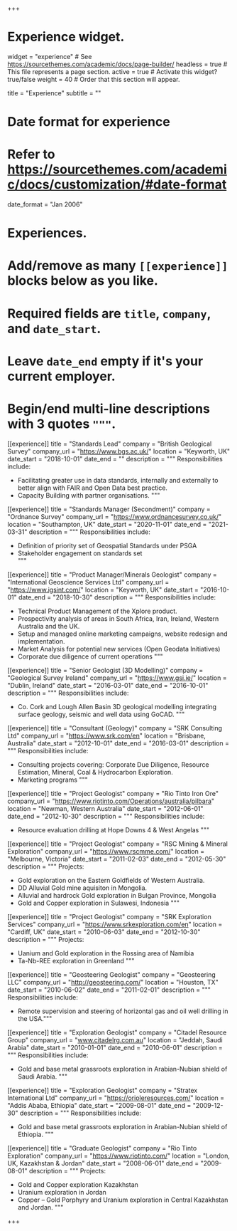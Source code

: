 +++
# Experience widget.
widget = "experience"  # See https://sourcethemes.com/academic/docs/page-builder/
headless = true  # This file represents a page section.
active = true  # Activate this widget? true/false
weight = 40  # Order that this section will appear.

title = "Experience"
subtitle = ""

# Date format for experience
#   Refer to https://sourcethemes.com/academic/docs/customization/#date-format
date_format = "Jan 2006"

# Experiences.
#   Add/remove as many `[[experience]]` blocks below as you like.
#   Required fields are `title`, `company`, and `date_start`.
#   Leave `date_end` empty if it's your current employer.
#   Begin/end multi-line descriptions with 3 quotes `"""`.
[[experience]]
  title = "Standards Lead"
  company = "British Geological Survey"
  company_url = "https://www.bgs.ac.uk/"
  location = "Keyworth, UK"
  date_start = "2018-10-01"
  date_end = ""
  description = """
  Responsibilities include:

  * Facilitating greater use in data standards, internally and externally to better align with FAIR and Open Data best practice. 
  * Capacity Building with partner organisations. 
  """

[[experience]]
  title = "Standards Manager (Secondment)"
  company = "Ordnance Survey"
  company_url = "https://www.ordnancesurvey.co.uk/"
  location = "Southampton, UK"
  date_start = "2020-11-01"
  date_end = "2021-03-31"
  description = """
  Responsibilities include:

  * Definition of priority set of Geospatial Standards under PSGA
  * Stakeholder engagement on standards set  
  """

[[experience]]
  title = "Product Manager/Minerals Geologist"
  company = "International Geoscience Services Ltd"
  company_url = "https://www.igsint.com/"
  location = "Keyworth, UK"
  date_start = "2016-10-01"
  date_end = "2018-10-30"
  description = """
  Responsibilities include:
  
  * Technical Product Management of the Xplore product.
  * Prospectivity analysis of areas in South Africa, Iran, Ireland, Western Australia and the UK. 
  * Setup and managed online marketing campaigns, website redesign and implementation.   
  * Market Analysis for potential new services (Open Geodata Initiatives)
  * Corporate due diligence of current operations
  """

[[experience]]
  title = "Senior Geologist (3D Modelling)"
  company = "Geological Survey Ireland"
  company_url = "https://www.gsi.ie/"
  location = "Dublin, Ireland"
  date_start = "2016-03-01"
  date_end = "2016-10-01"
  description = """
  Responsibilities include:

  * Co. Cork and Lough Allen Basin 3D geological modelling integrating surface geology, seismic and well data using GoCAD. """

[[experience]]
  title = "Consultant (Geology)"
  company = "SRK Consulting Ltd"
  company_url = "https://www.srk.com/en"
  location = "Brisbane, Australia"
  date_start = "2012-10-01"
  date_end = "2016-03-01"
  description = """
  Responsibilities include:
  
  * Consulting projects covering: Corporate Due Diligence, Resource Estimation, Mineral, Coal & Hydrocarbon Exploration.
  * Marketing programs
  """

[[experience]]
  title = "Project Geologist"
  company = "Rio Tinto Iron Ore"
  company_url = "https://www.riotinto.com/Operations/australia/pilbara"
  location = "Newman, Western Australia"
  date_start = "2012-06-01"
  date_end = "2012-10-30"
  description = """
  Responsibilities include:

  * Resource evaluation drilling at Hope Downs 4 & West Angelas
  """

[[experience]]
  title = "Project Geologist"
  company = "RSC Mining & Mineral Exploration"
  company_url = "https://www.rscmme.com/"
  location = "Melbourne, Victoria"
  date_start = "2011-02-03"
  date_end = "2012-05-30"
  description = """
  Projects:
  
  * Gold exploration on the Eastern Goldfields of Western Australia. 
  * DD Alluvial Gold mine aquisiton in Mongolia.  
  * Alluvial and hardrock Gold exploration in Bulgan Province, Mongolia
  * Gold and Copper exploration in Sulawesi, Indonesia
  """

[[experience]]
  title = "Project Geologist"
  company = "SRK Exploration Services"
  company_url = "https://www.srkexploration.com/en"
  location = "Cardiff, UK"
  date_start = "2010-06-03"
  date_end = "2012-10-30"
  description = """
  Projects:
  
  * Uanium and Gold exploration in the Rossing area of Namibia
  * Ta-Nb-REE exploration in Greenland
  """

[[experience]]
  title = "Geosteering Geologist"
  company = "Geosteering LLC"
  company_url = "http://geosteering.com/"
  location = "Houston, TX"
  date_start = "2010-06-02"
  date_end = "2011-02-01"
  description = """
  Responsibilities include:
  
  * Remote supervision and steering of horizontal gas and oil well drilling in the USA."""

[[experience]]
  title = "Exploration Geologist"
  company = "Citadel Resource Group"
  company_url = "www.citadelrg.com.au"
  location = "Jeddah, Saudi Arabia"
  date_start = "2010-01-01"
  date_end = "2010-06-01"
  description = """
  Responsibilities include:
  
  * Gold and base metal grassroots exploration in Arabian-Nubian shield of Saudi Arabia.
  """

[[experience]]
  title = "Exploration Geologist"
  company = "Stratex International Ltd"
  company_url = "https://orioleresources.com/"
  location = "Addis Ababa, Ethiopia"
  date_start = "2009-08-01"
  date_end = "2009-12-30"
  description = """
  Responsibilities include:
  
  * Gold and base metal grassroots exploration in Arabian-Nubian shield of Ethiopia.
  """

[[experience]]
  title = "Graduate Geologist"
  company = "Rio Tinto Exploration"
  company_url = "https://www.riotinto.com/"
  location = "London, UK, Kazakhstan & Jordan"
  date_start = "2008-06-01"
  date_end = "2009-08-01"
  description = """
  Projects: 
  
  * Gold and Copper exploration Kazakhstan
  * Uranium exploration in Jordan 
  * Copper – Gold Porphyry and Uranium exploration in Central Kazakhstan and Jordan.
  """

+++
